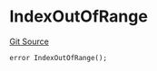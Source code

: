 # IndexOutOfRange
[Git Source](https://github.com/lidofinance/community-staking-module/blob/5d5ee8e87614e268bb3181747a86b3f5fe7a75e2/src/lib/GIndex.sol)


```solidity
error IndexOutOfRange();
```

